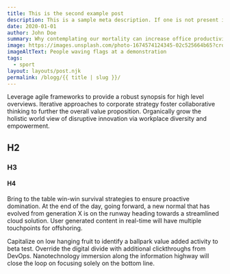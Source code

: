 ```yaml
---
title: This is the second example post
description: This is a sample meta description. If one is not present in your page/post's front matter, the default settings.description will be used instead.
date: 2020-01-01
author: John Doe
summary: Why contemplating our mortality can increase office productivity by 500%
image: https://images.unsplash.com/photo-1674574124345-02c525664b65?crop=entropy&cs=tinysrgb&fit=max&fm=jpg&ixid=Mnw0Mjk5Mjl8MXwxfGFsbHwxMXx8fHx8fDJ8fDE2ODAyNjUxNjA&ixlib=rb-4.0.3&q=80&w=1080
imageAltText: People waving flags at a demonstration
tags:
  - sport
layout: layouts/post.njk
permalink: /blogg/{{ title | slug }}/
---
```

Leverage agile frameworks to provide a robust synopsis for high level overviews. Iterative approaches to corporate strategy foster collaborative thinking to further the overall value proposition. Organically grow the holistic world view of disruptive innovation via workplace diversity and empowerment.

## H2
### H3
#### H4

Bring to the table win-win survival strategies to ensure proactive domination. At the end of the day, going forward, a new normal that has evolved from generation X is on the runway heading towards a streamlined cloud solution. User generated content in real-time will have multiple touchpoints for offshoring.

Capitalize on low hanging fruit to identify a ballpark value added activity to beta test. Override the digital divide with additional clickthroughs from DevOps. Nanotechnology immersion along the information highway will close the loop on focusing solely on the bottom line.
